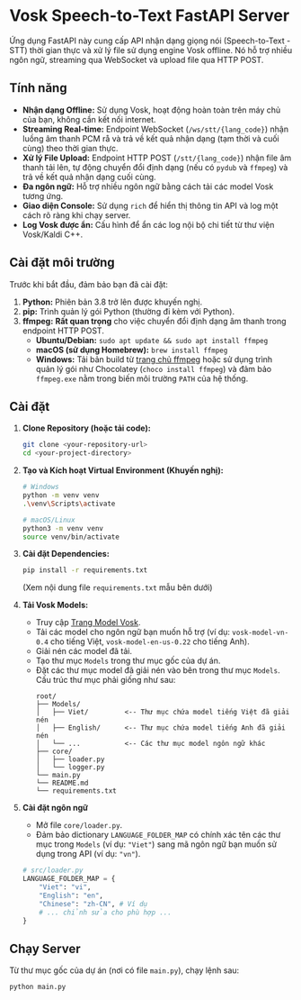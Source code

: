 # Vosk Speech-to-Text FastAPI Server

Ứng dụng FastAPI này cung cấp API nhận dạng giọng nói (Speech-to-Text - STT) thời gian thực và xử lý file sử dụng engine Vosk offline. Nó hỗ trợ nhiều ngôn ngữ, streaming qua WebSocket và upload file qua HTTP POST.

## Tính năng

*   **Nhận dạng Offline:** Sử dụng Vosk, hoạt động hoàn toàn trên máy chủ của bạn, không cần kết nối internet.
*   **Streaming Real-time:** Endpoint WebSocket (`/ws/stt/{lang_code}`) nhận luồng âm thanh PCM rå và trả về kết quả nhận dạng (tạm thời và cuối cùng) theo thời gian thực.
*   **Xử lý File Upload:** Endpoint HTTP POST (`/stt/{lang_code}`) nhận file âm thanh tải lên, tự động chuyển đổi định dạng (nếu có `pydub` và `ffmpeg`) và trả về kết quả nhận dạng cuối cùng.
*   **Đa ngôn ngữ:** Hỗ trợ nhiều ngôn ngữ bằng cách tải các model Vosk tương ứng.
*   **Giao diện Console:** Sử dụng `rich` để hiển thị thông tin API và log một cách rõ ràng khi chạy server.
*   **Log Vosk được ẩn:** Cấu hình để ẩn các log nội bộ chi tiết từ thư viện Vosk/Kaldi C++.

## Cài đặt môi trường

Trước khi bắt đầu, đảm bảo bạn đã cài đặt:

1.  **Python:** Phiên bản 3.8 trở lên được khuyến nghị.
2.  **pip:** Trình quản lý gói Python (thường đi kèm với Python).
3.  **ffmpeg:** **Rất quan trọng** cho việc chuyển đổi định dạng âm thanh trong endpoint HTTP POST.
    *   **Ubuntu/Debian:** `sudo apt update && sudo apt install ffmpeg`
    *   **macOS (sử dụng Homebrew):** `brew install ffmpeg`
    *   **Windows:** Tải bản build từ [trang chủ ffmpeg](https://ffmpeg.org/download.html) hoặc sử dụng trình quản lý gói như Chocolatey (`choco install ffmpeg`) và đảm bảo `ffmpeg.exe` nằm trong biến môi trường `PATH` của hệ thống.

## Cài đặt

1.  **Clone Repository (hoặc tải code):**
    ```bash
    git clone <your-repository-url>
    cd <your-project-directory>
    ```

2.  **Tạo và Kích hoạt Virtual Environment (Khuyến nghị):**
    ```bash
    # Windows
    python -m venv venv
    .\venv\Scripts\activate

    # macOS/Linux
    python3 -m venv venv
    source venv/bin/activate
    ```

3.  **Cài đặt Dependencies:**
    ```bash
    pip install -r requirements.txt
    ```
    (Xem nội dung file `requirements.txt` mẫu bên dưới)

   4.  **Tải Vosk Models:**
       *   Truy cập [Trang Model Vosk](https://alphacephei.com/vosk/models).
       *   Tải các model cho ngôn ngữ bạn muốn hỗ trợ (ví dụ: `vosk-model-vn-0.4` cho tiếng Việt, `vosk-model-en-us-0.22` cho tiếng Anh).
       *   Giải nén các model đã tải.
       *   Tạo thư mục `Models` trong thư mục gốc của dự án.
       *   Đặt các thư mục model đã giải nén vào bên trong thư mục `Models`. Cấu trúc thư mục phải giống như sau:
           ```
           root/
           ├── Models/
           │   ├── Viet/         <-- Thư mục chứa model tiếng Việt đã giải nén
           │   ├── English/      <-- Thư mục chứa model tiếng Anh đã giải nén
           │   └── ...           <-- Các thư mục model ngôn ngữ khác
           ├── core/
           │   ├── loader.py
           │   └── logger.py
           └── main.py
           └── README.md
           └── requirements.txt
           ```

5.  **Cài đặt ngôn ngữ**
    *   Mở file `core/loader.py`.
    *   Đảm bảo dictionary `LANGUAGE_FOLDER_MAP` có chính xác tên các thư mục trong `Models` (ví dụ: `"Viet"`) sang mã ngôn ngữ bạn muốn sử dụng trong API (ví dụ: `"vn"`).
    ```python
    # src/loader.py
    LANGUAGE_FOLDER_MAP = {
        "Viet": "vi",
        "English": "en",
        "Chinese": "zh-CN", # Ví dụ
        # ... chỉnh sửa cho phù hợp ...
    }
    ```

## Chạy Server

Từ thư mục gốc của dự án (nơi có file `main.py`), chạy lệnh sau:

```bash
python main.py